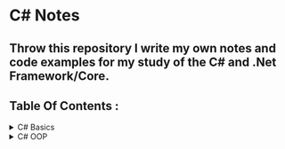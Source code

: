 # C# Notes

## Throw this repository I write my own notes and code examples for my study of the C# and .Net Framework/Core.

## Table Of Contents :
 <details>
   <summary>C# Basics</summary>
  <br>
  <ul>
     <li> data types.</li>
    <li> conditions. </li>
    <li> Loops. </li>
    <li> .NET Framework Components </li>
 </ul>
   </details>
   
 <details>
     <summary>C# OOP</summary>
   <br>
     <ul>
        <li> Classes </li>
        <li> Methods </li>
        <li> Constructors </li>
        <li> Fields  </li>
        <li> Access Modifiers </li>
        <li> Properties </li>
        <li> Indexers </li>
      </ul>
   </details>
